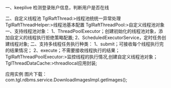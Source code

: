 一、keeplive 检测登录账户信息，判断用户是否在线

二、自定义线程池
TglRaftThread:>线程池统统一异常处理
TglRaftThreadHelper:>线程池基本配置
TglRaftThreadPool:>自定义线程池对象
    一、支持线程池对象：
    1、ThreadPoolExecutor；创建初始化的线程池对象，添加自定义的线程执行拒绝策略配置;
    2、ScheduledExecutorService，定时任务创建线程对象;
    二、支持多线程任务执行种类：
    1、submit；可接收每个线程执行完的结果情况；
    2、execute；不需要接收线程执行的结果；
TglRaftThreadPoolExecutor:>监控线程的执行情况,创建自定义线程池对象；
TglThreadDataCache:>threadlocal应用封装;

应用实例
图片下载：
com.tgl.rdbms.service.DownloadImagesImpl.getImages();

